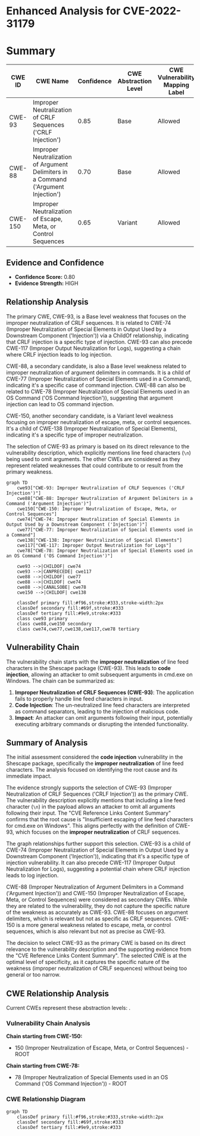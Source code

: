 # Enhanced Analysis for CVE-2022-31179

# Summary
| CWE ID | CWE Name | Confidence | CWE Abstraction Level | CWE Vulnerability Mapping Label | CWE-Vulnerability Mapping Notes |
|---|---|---|---|---|---|
| CWE-93 | Improper Neutralization of CRLF Sequences ('CRLF Injection') | 0.85 | Base | Allowed | Primary CWE |
| CWE-88 | Improper Neutralization of Argument Delimiters in a Command ('Argument Injection') | 0.70 | Base | Allowed | Secondary Candidate |
| CWE-150 | Improper Neutralization of Escape, Meta, or Control Sequences | 0.65 | Variant | Allowed | Secondary Candidate |

## Evidence and Confidence

*   **Confidence Score:** 0.80
*   **Evidence Strength:** HIGH

## Relationship Analysis
The primary CWE, CWE-93, is a Base level weakness that focuses on the improper neutralization of CRLF sequences. It is related to CWE-74 (Improper Neutralization of Special Elements in Output Used by a Downstream Component ('Injection')) via a ChildOf relationship, indicating that CRLF injection is a specific type of injection. CWE-93 can also precede CWE-117 (Improper Output Neutralization for Logs), suggesting a chain where CRLF injection leads to log injection.

CWE-88, a secondary candidate, is also a Base level weakness related to improper neutralization of argument delimiters in commands. It is a child of CWE-77 (Improper Neutralization of Special Elements used in a Command), indicating it's a specific case of command injection. CWE-88 can also be related to CWE-78 (Improper Neutralization of Special Elements used in an OS Command ('OS Command Injection')), suggesting that argument injection can lead to OS command injection.

CWE-150, another secondary candidate, is a Variant level weakness focusing on improper neutralization of escape, meta, or control sequences. It's a child of CWE-138 (Improper Neutralization of Special Elements), indicating it's a specific type of improper neutralization.

The selection of CWE-93 as primary is based on its direct relevance to the vulnerability description, which explicitly mentions line feed characters (`\n`) being used to omit arguments. The other CWEs are considered as they represent related weaknesses that could contribute to or result from the primary weakness.

```mermaid
graph TD
    cwe93["CWE-93: Improper Neutralization of CRLF Sequences ('CRLF Injection')"]
    cwe88["CWE-88: Improper Neutralization of Argument Delimiters in a Command ('Argument Injection')"]
    cwe150["CWE-150: Improper Neutralization of Escape, Meta, or Control Sequences"]
    cwe74["CWE-74: Improper Neutralization of Special Elements in Output Used by a Downstream Component ('Injection')"]
    cwe77["CWE-77: Improper Neutralization of Special Elements used in a Command"]
    cwe138["CWE-138: Improper Neutralization of Special Elements"]
    cwe117["CWE-117: Improper Output Neutralization for Logs"]
    cwe78["CWE-78: Improper Neutralization of Special Elements used in an OS Command ('OS Command Injection')"]

    cwe93 -->|CHILDOF| cwe74
    cwe93 -->|CANPRECEDE| cwe117
    cwe88 -->|CHILDOF| cwe77
    cwe88 -->|CHILDOF| cwe74
    cwe88 -->|CANALSOBE| cwe78
    cwe150 -->|CHILDOF| cwe138

    classDef primary fill:#f96,stroke:#333,stroke-width:2px
    classDef secondary fill:#69f,stroke:#333
    classDef tertiary fill:#9e9,stroke:#333
    class cwe93 primary
    class cwe88,cwe150 secondary
    class cwe74,cwe77,cwe138,cwe117,cwe78 tertiary
```

## Vulnerability Chain
The vulnerability chain starts with the **improper neutralization** of line feed characters in the Shescape package (CWE-93). This leads to **code injection**, allowing an attacker to omit subsequent arguments in cmd.exe on Windows. The chain can be summarized as:

1.  **Improper Neutralization of CRLF Sequences (CWE-93)**: The application fails to properly handle line feed characters in input.
2.  **Code Injection**: The un-neutralized line feed characters are interpreted as command separators, leading to the injection of malicious code.
3.  **Impact**: An attacker can omit arguments following their input, potentially executing arbitrary commands or disrupting the intended functionality.

## Summary of Analysis
The initial assessment considered the **code injection** vulnerability in the Shescape package, specifically the **improper neutralization** of line feed characters. The analysis focused on identifying the root cause and its immediate impact.

The evidence strongly supports the selection of CWE-93 (Improper Neutralization of CRLF Sequences ('CRLF Injection')) as the primary CWE. The vulnerability description explicitly mentions that including a line feed character (`\n`) in the payload allows an attacker to omit all arguments following their input. The "CVE Reference Links Content Summary" confirms that the root cause is "Insufficient escaping of line feed characters for cmd.exe on Windows". This aligns perfectly with the definition of CWE-93, which focuses on the **improper neutralization** of CRLF sequences.

The graph relationships further support this selection. CWE-93 is a child of CWE-74 (Improper Neutralization of Special Elements in Output Used by a Downstream Component ('Injection')), indicating that it's a specific type of injection vulnerability. It can also precede CWE-117 (Improper Output Neutralization for Logs), suggesting a potential chain where CRLF injection leads to log injection.

CWE-88 (Improper Neutralization of Argument Delimiters in a Command ('Argument Injection')) and CWE-150 (Improper Neutralization of Escape, Meta, or Control Sequences) were considered as secondary CWEs. While they are related to the vulnerability, they do not capture the specific nature of the weakness as accurately as CWE-93. CWE-88 focuses on argument delimiters, which is relevant but not as specific as CRLF sequences. CWE-150 is a more general weakness related to escape, meta, or control sequences, which is also relevant but not as precise as CWE-93.

The decision to select CWE-93 as the primary CWE is based on its direct relevance to the vulnerability description and the supporting evidence from the "CVE Reference Links Content Summary". The selected CWE is at the optimal level of specificity, as it captures the specific nature of the weakness (improper neutralization of CRLF sequences) without being too general or too narrow.


## CWE Relationship Analysis

Current CWEs represent these abstraction levels: .


### Vulnerability Chain Analysis

**Chain starting from CWE-150:**
- 150 (Improper Neutralization of Escape, Meta, or Control Sequences) - ROOT


**Chain starting from CWE-78:**
- 78 (Improper Neutralization of Special Elements used in an OS Command ('OS Command Injection')) - ROOT



### CWE Relationship Diagram

```mermaid
graph TD
    classDef primary fill:#f96,stroke:#333,stroke-width:2px
    classDef secondary fill:#69f,stroke:#333
    classDef tertiary fill:#9e9,stroke:#333
```